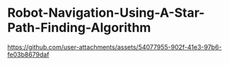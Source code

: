 # Robot-Navigation-Using-A-Star-Path-Finding-Algorithm








https://github.com/user-attachments/assets/54077955-902f-41e3-97b6-fe03b8679daf

